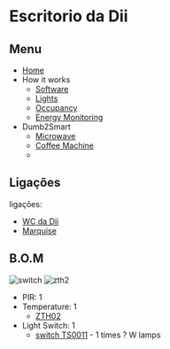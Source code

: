 # Escritorio da Dii


## Menu

- [Home](./readme.md)
- How it works
  - [Software](./how/software.md)
  - [Lights](./how/lights.md)
  - [Occupancy](./how/occupancy.md)
  - [Energy Monitoring](./how/energy.md)
- Dumb2Smart
  - [Microwave](./dumb2smart/microwave.md)
  - [Coffee Machine](./dumb2smart/coffee_machine.md)
  - 
## Ligações

ligações:
- [WC da Dii](./wc_dii.md)
- [Marquise](./marquise.md)

## B.O.M

![switch](https://www.zigbee2mqtt.io/images/devices/TS0011_switch_module.jpg) 
![zth2](https://www.zigbee2mqtt.io/images/devices/ZTH02.jpg)

- PIR: 1
- Temperature: 1
  - [ZTH02](https://www.zigbee2mqtt.io/devices/ZTH02.html#tuya-zth02)
- Light Switch: 1
  - [switch TS0011](https://www.zigbee2mqtt.io/devices/TS0012_switch_module.html#tuya-ts0011_switch_module) - 1 times ? W lamps
